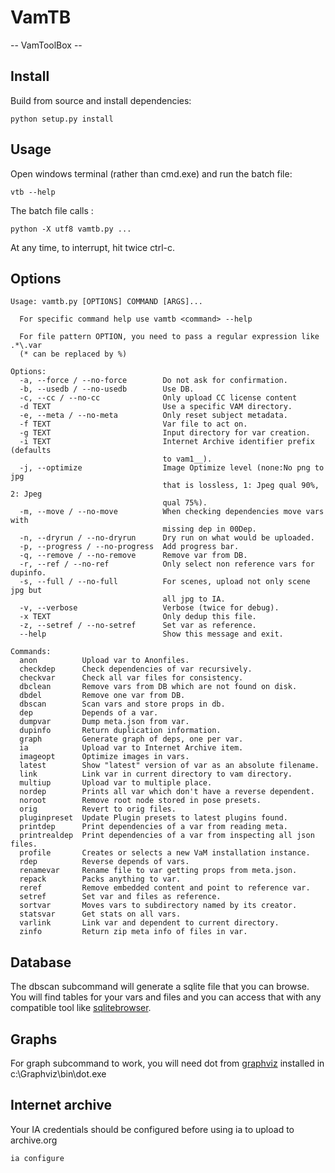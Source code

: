 # VamTB

-- VamToolBox --

## Install
Build from source and install dependencies:
````
python setup.py install
````

## Usage
Open windows terminal (rather than cmd.exe) and run the batch file:
```
vtb --help
```
The batch file calls :
````
python -X utf8 vamtb.py ...
````

At any time, to interrupt, hit twice ctrl-c.

## Options
```text
Usage: vamtb.py [OPTIONS] COMMAND [ARGS]...

  For specific command help use vamtb <command> --help

  For file pattern OPTION, you need to pass a regular expression like .*\.var
  (* can be replaced by %)

Options:
  -a, --force / --no-force        Do not ask for confirmation.
  -b, --usedb / --no-usedb        Use DB.
  -c, --cc / --no-cc              Only upload CC license content
  -d TEXT                         Use a specific VAM directory.
  -e, --meta / --no-meta          Only reset subject metadata.
  -f TEXT                         Var file to act on.
  -g TEXT                         Input directory for var creation.
  -i TEXT                         Internet Archive identifier prefix (defaults
                                  to vam1__).
  -j, --optimize                  Image Optimize level (none:No png to jpg
                                  that is lossless, 1: Jpeg qual 90%, 2: Jpeg
                                  qual 75%).
  -m, --move / --no-move          When checking dependencies move vars with
                                  missing dep in 00Dep.
  -n, --dryrun / --no-dryrun      Dry run on what would be uploaded.
  -p, --progress / --no-progress  Add progress bar.
  -q, --remove / --no-remove      Remove var from DB.
  -r, --ref / --no-ref            Only select non reference vars for dupinfo.
  -s, --full / --no-full          For scenes, upload not only scene jpg but
                                  all jpg to IA.
  -v, --verbose                   Verbose (twice for debug).
  -x TEXT                         Only dedup this file.
  -z, --setref / --no-setref      Set var as reference.
  --help                          Show this message and exit.

Commands:
  anon          Upload var to Anonfiles.
  checkdep      Check dependencies of var recursively.
  checkvar      Check all var files for consistency.
  dbclean       Remove vars from DB which are not found on disk.
  dbdel         Remove one var from DB.
  dbscan        Scan vars and store props in db.
  dep           Depends of a var.
  dumpvar       Dump meta.json from var.
  dupinfo       Return duplication information.
  graph         Generate graph of deps, one per var.
  ia            Upload var to Internet Archive item.
  imageopt      Optimize images in vars.
  latest        Show "latest" version of var as an absolute filename.
  link          Link var in current directory to vam directory.
  multiup       Upload var to multiple place.
  nordep        Prints all var which don't have a reverse dependent.
  noroot        Remove root node stored in pose presets.
  orig          Revert to orig files.
  pluginpreset  Update Plugin presets to latest plugins found.
  printdep      Print dependencies of a var from reading meta.
  printrealdep  Print dependencies of a var from inspecting all json files.
  profile       Creates or selects a new VaM installation instance.
  rdep          Reverse depends of vars.
  renamevar     Rename file to var getting props from meta.json.
  repack        Packs anything to var.
  reref         Remove embedded content and point to reference var.
  setref        Set var and files as reference.
  sortvar       Moves vars to subdirectory named by its creator.
  statsvar      Get stats on all vars.
  varlink       Link var and dependent to current directory.
  zinfo         Return zip meta info of files in var.
```
## Database
The dbscan subcommand will generate a sqlite file that you can browse. You will find tables for your vars and files and you can access that with any compatible tool like [sqlitebrowser](https://sqlitebrowser.org/).

## Graphs
For graph subcommand to work, you will need dot from [graphviz](https://www.graphviz.org/download/) installed in c:\Graphviz\bin\dot.exe

## Internet archive
Your IA credentials should be configured before using ia to upload to archive.org

```text
ia configure
```